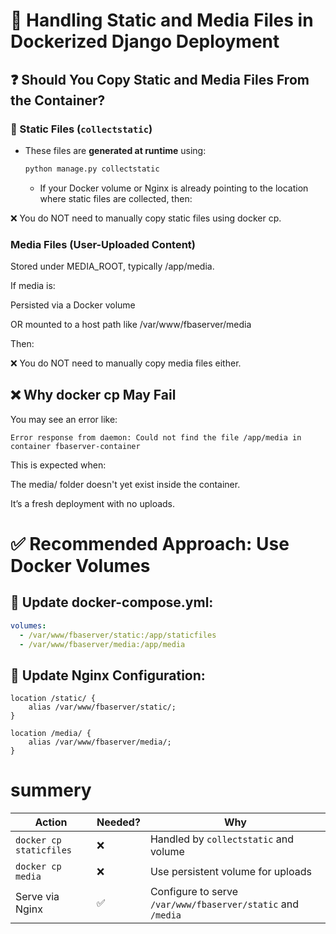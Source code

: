 # 📁 Handling Static and Media Files in Dockerized Django Deployment

## ❓ Should You Copy Static and Media Files From the Container?

### 🔹 Static Files (`collectstatic`)
- These files are **generated at runtime** using:
  ```bash
  python manage.py collectstatic
  ```
  - If your Docker volume or Nginx is already pointing to the location where static files are collected, then:

❌ You do NOT need to manually copy static files using docker cp.

### Media Files (User-Uploaded Content)
Stored under MEDIA_ROOT, typically /app/media.

If media is:

Persisted via a Docker volume

OR mounted to a host path like /var/www/fbaserver/media

Then:

❌ You do NOT need to manually copy media files either.

## ❌ Why docker cp May Fail
You may see an error like:
```
Error response from daemon: Could not find the file /app/media in container fbaserver-container
```
This is expected when:

The media/ folder doesn't yet exist inside the container.

It’s a fresh deployment with no uploads.

# ✅ Recommended Approach: Use Docker Volumes
## 🔧 Update docker-compose.yml:
```yml
volumes:
  - /var/www/fbaserver/static:/app/staticfiles
  - /var/www/fbaserver/media:/app/media
```
## 🧭 Update Nginx Configuration:
```nginx
location /static/ {
    alias /var/www/fbaserver/static/;
}

location /media/ {
    alias /var/www/fbaserver/media/;
}
```

# summery 
| Action                  | Needed? | Why                                                         |
| ----------------------- | ------- | ----------------------------------------------------------- |
| `docker cp staticfiles` | ❌       | Handled by `collectstatic` and volume                       |
| `docker cp media`       | ❌       | Use persistent volume for uploads                           |
| Serve via Nginx         | ✅       | Configure to serve `/var/www/fbaserver/static` and `/media` |
